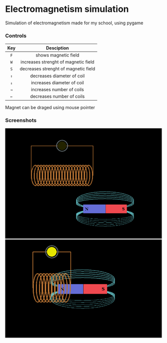 # Electromagnetism simulation
Simulation of electromagnetism made for my school, using pygame

### Controls
| Key | Desciption |
|:---:|:----------:|
| `F` | shows magnetic field |
| `W` | increases strenght of magnetic field |
| `S` | decreases strenght of magnetic field |
| `↑` | decreases diameter of coil |
| `↓` | increases diameter of coil |
| `→` | increases number of coils |
| `←` | decreases number of coils |

Magnet can be draged using mouse pointer

### Screenshots
![](screenshots/screenshot_1.PNG)
![](screenshots/screenshot_2.PNG)
